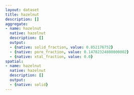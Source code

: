 ```yaml
---
layout: dataset
title: hazelnut
description: []
aggregate:
- name: hazelnut
  native: hazelnut
  description: []
  output:
  - {native: solid_fraction, value: 0.852176752}
  - {native: pore_fraction, value: 0.14782324800000002}
  - {native: xtal_fraction, value: 0.0}
spatial:
- name: hazelnut
  native: hazelnut
  description: []
  output:
  - {native: solid}
---
```

